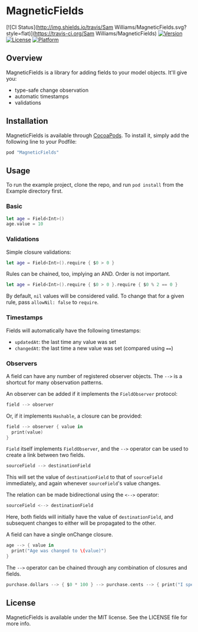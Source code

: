 # MagneticFields

[![CI Status](http://img.shields.io/travis/Sam Williams/MagneticFields.svg?style=flat)](https://travis-ci.org/Sam Williams/MagneticFields)
[![Version](https://img.shields.io/cocoapods/v/MagneticFields.svg?style=flat)](http://cocoapods.org/pods/MagneticFields)
[![License](https://img.shields.io/cocoapods/l/MagneticFields.svg?style=flat)](http://cocoapods.org/pods/MagneticFields)
[![Platform](https://img.shields.io/cocoapods/p/MagneticFields.svg?style=flat)](http://cocoapods.org/pods/MagneticFields)

## Overview

MagneticFields is a library for adding fields to your model objects.  It'll give you:
* type-safe change observation
* automatic timestamps
* validations

## Installation

MagneticFields is available through [CocoaPods](http://cocoapods.org). To install
it, simply add the following line to your Podfile:

```ruby
pod "MagneticFields"
```

## Usage

To run the example project, clone the repo, and run `pod install` from the Example directory first.

### Basic

```swift
let age = Field<Int>()
age.value = 10
```

### Validations

Simple closure validations:

```swift
let age = Field<Int>().require { $0 > 0 }
```

Rules can be chained, too, implying an AND.  Order is not important.

```swift
let age = Field<Int>().require { $0 > 0 }.require { $0 % 2 == 0 }
```

By default, `nil` values will be considered valid.  To change that for a given rule, pass `allowNil: false` to `require`.

### Timestamps

Fields will automatically have the following timestamps:
* `updatedAt`: the last time any value was set
* `changedAt`: the last time a new value was set (compared using `==`)

### Observers

A field can have any number of registered observer objects.  The `-->` is a shortcut for many observation patterns.

An observer can be added if it implements the `FieldObserver` protocol:

```swift
field --> observer
```

Or, if it implements `Hashable`, a closure can be provided:
```swift
field --> observer { value in
  print(value)
}
```

`Field` itself implements `FieldObserver`, and the `-->` operator can be used to create a link between two fields.

```swift
sourceField --> destinationField
```
This will set the value of `destinationField` to that of `sourceField` immediately, and again whenever `sourceField`'s value changes.

The relation can be made bidirectional using the `<-->` operator:

```swift
sourceField <--> destinationField
```
Here, both fields will initially have the value of `destinationField`, and subsequent changes to either will be propagated to the other.

A field can have a single onChange closure.

```swift
age --> { value in 
  print("Age was changed to \(value)")
}
```

The `-->` operator can be chained through any combination of closures and fields.

```swift
purchase.dollars --> { $0 * 100 } --> purchase.cents --> { print("I spent \($0) cents") }
```

## License

MagneticFields is available under the MIT license. See the LICENSE file for more info.

